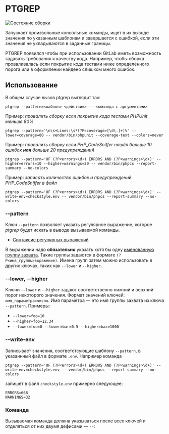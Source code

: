 # PTGREP

[![Состояние сборки](https://travis-ci.org/mekras/ptgrep.svg?branch=master)](https://travis-ci.org/mekras/ptgrep)

Запускает произвольные консольные команды, ищет в их выводе значения по указанным шаблонам и
завершается с ошибкой, если эти значения не укладываются в заданные границы.

PTGREP появился чтобы при использовании GitLab иметь возможность задавать требования к качеству
кода. Например, чтобы сборка проваливалась если покрытие кода тестами ниже определённого порога или
в оформлении найдено слишком много ошибок.

## Использование

В общем случае вызов ptgrep выглядит так:

    ptgrep --pattern=<шаблон> <действия> -- <команда с аргументами>

Пример: *провалить сборку если покрытие кода тестами PHPUnit меньше 80%*

    ptgrep --pattern='\n\s+Lines:\s*(?P<coverage>[\d\.]+)%' --lower=coverage=80 -- vendor/bin/phpunit --coverage-text --colors=never
      
Пример: *провалить сборку если PHP_CodeSniffer нашёл больше 10 ошибок **или** больше 20 предупреждений*

    ptgrep --pattern='OF (?P<errors>\d+) ERRORS AND (?P<warnings>\d+)' --higher=errors=10 --higher=warnings=20 -- vendor/bin/phpcs --report-summary --no-colors

Пример: *записать количество ошибок и предупреждений PHP_CodeSniffer в файл*

    ptgrep --pattern='OF (?P<errors>\d+) ERRORS AND (?P<warnings>\d+)' --write-env=checkstyle.env -- vendor/bin/phpcs --report-summary --no-colors

### --pattern

Ключ `--pattern` позволяет указать регулярное выражение, которое *ptgrep* будет искать в выводе
вызываемой команды.

- [Синтаксис регулярных выражений](https://docs.rs/regex/latest/regex/#syntax)

В выражении надо **обязательно** указать хотя бы одну
[именованную группу захвата](https://docs.rs/regex/latest/regex/#example-replacement-with-named-capture-groups).
Такие группы задаются в формате `(?P<имя_группы>выражение)`.
Имена групп затем можно использовать в других ключах, таких как `--lower` и `--higher`.

### --lower, --higher

Ключи `--lower` и `--higher` задают соответственно нижний и верхний порог некоторого значения.
Формат значений ключей: `имя_параметра=число`. Имя параметра — это имя группы захвата из ключа
`--pattern`. Примеры:

- `--lower=foo=10`
- `--higher=foo=12.34`
- `--lower=foo=0 --lower=bar=0.5 --higher=baz=1000`

### --write-env

Записывает значения, соответстсующие шаблону `--pattern`, в указаннный файл в формате `.env`.
Например команда

    ptgrep --pattern='OF (?P<errors>\d+) ERRORS AND (?P<warnings>\d+)' --write-env=checkstyle.env -- vendor/bin/phpcs --report-summary --no-colors

запишет в файл `checkstyle.env` примерно следующее:

    ERRORS=668
    WARNINGS=32
 
### Команда

Вызываемая команда должна указываться после всех ключей и отделяться от них двумя дефисами — `--`:
